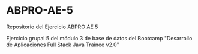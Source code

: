 # ABPRO-AE-5
Repositorio del Ejercicio ABPRO AE 5 

Ejercicio grupal 5 del módulo 3 de base de datos del Bootcamp "Desarrollo de Aplicaciones Full Stack Java Trainee v2.0"
